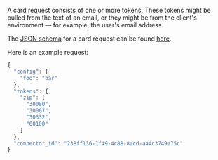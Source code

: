 A card request consists of one or more tokens. These tokens might be pulled from the text of an email, or they might be from the client's environment &mdash; for example, the user's email address.

The [JSON schema](http://json-schema.org/) for a card request can be found [here](https://vmware-samples.github.io/card-connectors-guide/#schema/herocard-request-schema.json).

Here is an example request:

```javascript
{
  "config": {
    "foo": "bar"
  },
  "tokens": {
    "zip": [
      "30080",
      "30067",
      "30332",
      "00100"
    ]
  },
  "connector_id": "238ff136-1f49-4c88-8acd-aa4c3749a75c"
}
``` 